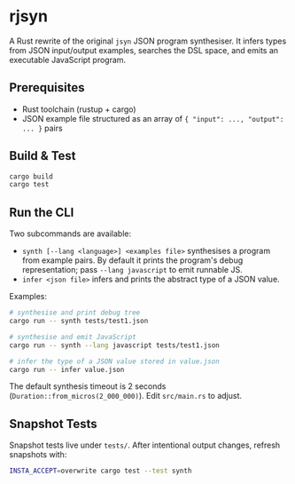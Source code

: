 # rjsyn

A Rust rewrite of the original `jsyn` JSON program synthesiser. It infers types from JSON input/output examples, searches the DSL space, and emits an executable JavaScript program.

## Prerequisites

- Rust toolchain (rustup + cargo)
- JSON example file structured as an array of `{ "input": ..., "output": ... }` pairs

## Build & Test

```sh
cargo build
cargo test
```

## Run the CLI

Two subcommands are available:

- `synth [--lang <language>] <examples file>` synthesises a program from example pairs. By default it prints the program's debug representation; pass `--lang javascript` to emit runnable JS.
- `infer <json file>` infers and prints the abstract type of a JSON value.

Examples:

```sh
# synthesise and print debug tree
cargo run -- synth tests/test1.json

# synthesise and emit JavaScript
cargo run -- synth --lang javascript tests/test1.json

# infer the type of a JSON value stored in value.json
cargo run -- infer value.json
```

The default synthesis timeout is 2 seconds (`Duration::from_micros(2_000_000)`). Edit `src/main.rs` to adjust.

## Snapshot Tests

Snapshot tests live under `tests/`. After intentional output changes, refresh snapshots with:

```sh
INSTA_ACCEPT=overwrite cargo test --test synth
```
